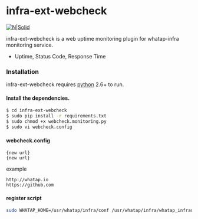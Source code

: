 # infra-ext-webcheck

[![N|Solid](https://www.whatap.io/img/logo.png)](https://www.whatap.io)

infra-ext-webcheck is a web uptime monitoring plugin for whatap-infra monitoring service.

* Uptime, Status Code, Response Time

### Installation
infra-ext-webcheck requires [python](https://python.org/) 2.6+ to run.
#### Install the dependencies.

```sh
$ cd infra-ext-webcheck
$ sudo pip install -r requirements.txt
$ sudo chmod +x webcheck.monitoring.py
$ sudo vi webcheck.config
```

#### webcheck.config
```
{new url}
{new url}
```

example
```
http://whatap.io
https://github.com
```

#### register script
```sh
sudo WHATAP_HOME=/usr/whatap/infra/conf /usr/whatap/infra/whatap_infrad --user={user to execute mysql monitor} init-script
```